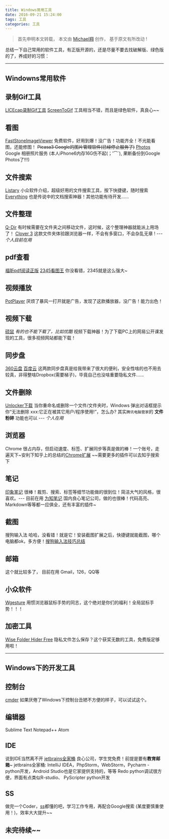 ```yaml
---
title: Windows常用工具
date: 2016-09-21 15:24:00
tags: 工具
categories: 工具
---
```

>首先申明本文转载， 本文由 [Michael翔](http://michaelxiang.me/) 创作， 基于原文有所改动 !

总结一下自己常用的软件工具，有正版开源的，还是尽量不要去找破解版、绿色版的了，养成好的习惯：

-----------------------
<!-- more -->
## Windowns常用软件

## 录制Gif工具
[LICEcap录制Gif工具](http://www.cockos.com/licecap/)
[ScreenToGif](https://screentogif.codeplex.com/) 工具相当不错，而且是绿色软件，真良心~~

## 看图
[FastStoneImageViewer](http://www.faststone.org/) 免费软件，好用到爆！没广告！功能齐全！不光能看图，还能修图！
~~Picasa3 Google的图片管理软件(已经停止服务了)~~
[Photos](https://photos.google.com/) Google 相册照片服务 (本人iPhone6内存16G伤不起(；′⌒`), 果断备份到Google Photos了!!!)

## 文件搜索
[Listary](http://www.appinn.com/listary/) 小众软件介绍，超级好用的文件搜索工具，按下快捷键，随时搜索
[Everything](http://www.voidtools.com/) 也是传说中的文档搜索神器！其他功能有待开发……
<!-- more -->
## 文件整理
[Q-Dir](http://www.softpedia.com/get/PORTABLE-SOFTWARE/System/File-management/Portable-Q-Dir.shtml) 有时候需要在文件夹之间移动文件，这时候，这个整理神器就能派上用场了！
[Clover 3](http://cn.ejie.me/) 这款文件夹体验跟浏览器一样，不会有多窗口，不会杂乱无章 ! --- *个人目前在用*

## pdf查看
[福昕pdf阅读正版](http://www.foxitsoftware.cn/downloads/)
[2345看图王](http://pic.2345.com/) 你没看错，2345就是这么强大~

## 视频播放
[PotPlayer](http://www.potplayer.org/) 厌烦了暴风一打开就是广告，发现了这款播放器，没广告！能力出色！

## 视频下载
[硕鼠](http://www.flvcd.com/) *有的也不能下载了，比如优酷*    视频下载神器！为了下载PC上的网易公开课发现的工具，很多视频网站都能下载！

## 同步盘
[360云盘](https://c-t.yunpan.360.cn/)
[百度云](https://pan.baidu.com/)
这两款同步盘真是给我带来了很大的便利，安全性啥的也不用去较真，非得整啥Dropbox(需要梯子)，毕竟自己也没啥重要隐私文件……

## 文件删除

[Unlocker下载](http://www.softpedia.com/dyn-search.php?search_term=unlocker+) 当你重命名或删除一个文件/文件夹时，Windows 弹出对话框提示你“无法删除 xxx:它正在被其它用户/程序使用!”，怎么办?
其实`腾讯电脑管家`的 **文件粉碎** 功能也可以 --- *个人在用*

## 浏览器

Chrome 很占内存，但启动速度、标签、扩展同步等真是做的棒！一个账号，走遍天下~安利下知乎上的总结的[Chrome扩展](http://zhuanlan.zhihu.com/michael-xox/20356820) ~~需要更多的插件可以去知乎搜索下

## 笔记

[印象笔记](https://www.yinxiang.com/) 很棒！裁剪、搜索、标签等细节功能做的很到位！简洁大气的风格，很喜欢。--- 目前在用
[为知笔记](http://www.wiz.cn/) 国内良心笔记公司，做的也很棒！代码高亮、Markdown等等都一应俱全，还有丰富的插件~

## 截图
搜狗输入法 哈哈，没看错！就是它！安装截图扩展之后，快捷键就能截图，哪个电脑都ok，多方便！[搜狗输入法技巧总结](http://michaelxiang.me/2015/12/28/tools-sougoupinyin/)

## 邮箱
这个就比较多了， 目前在用 Gmail，126，QQ等

## 小众软件
[Wgesture](http://www.yingdev.com/projects/wgestures) 用惯浏览器鼠标手势的同志，这个绝对是你们的福利！全局鼠标手势！！！

## 加密工具
[Wise Folder Hider Free](http://www.wisecleaner.com/wise-folder-hider-free.html) 隐私文件怎么保存？这个获奖无数的工具，免费版足够用啦！

-----------------------
## Windows下的开发工具

## 控制台
[cmder](http://cmder.net/) 如果厌倦了Windows下控制台丑陋不方便的样子，可以试试这个。

## 编辑器
Sublime Text
Notepad++
Atom

## IDE
说到IDE当然离不开 [jetbrains全家桶](https://www.jetbrains.com/idea/) 良心公司，学生党免费！前提是要有**教育邮箱**~
jetbrains全家桶: IntelliJ IDEA，PhpStorm，WebStorm，Pycharm -python开发，Android Studio也是它家提供支持的，等等
Redo python调试很方便，界面有点类似R-studio、
PyScripter python开发

## SS
做完一个Coder，[ss](https://6d1b.cc)都懂的吧，学习工作专用，再配合Google搜索 (某度要慎重使用！)，效率大大提升~~

## 未完待续~~